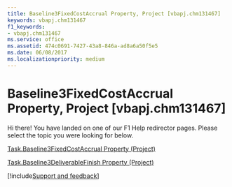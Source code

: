 ```yaml
---
title: Baseline3FixedCostAccrual Property, Project [vbapj.chm131467]
keywords: vbapj.chm131467
f1_keywords:
- vbapj.chm131467
ms.service: office
ms.assetid: 474c0691-7427-43a8-846a-ad8a6a50f5e5
ms.date: 06/08/2017
ms.localizationpriority: medium
---
```



# Baseline3FixedCostAccrual Property, Project [vbapj.chm131467]

Hi there! You have landed on one of our F1 Help redirector pages. Please select the topic you were looking for below.

[Task.Baseline3FixedCostAccrual Property (Project)](https://msdn.microsoft.com/library/1a367459-1ad9-b608-4310-252b04525f42%28Office.15%29.aspx)

[Task.Baseline3DeliverableFinish Property (Project)](https://msdn.microsoft.com/library/07569cd3-3e37-6472-f17a-ea09297e6d19%28Office.15%29.aspx)

[!include[Support and feedback](~/includes/feedback-boilerplate.md)]